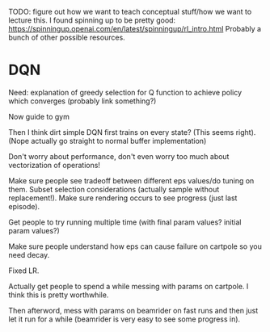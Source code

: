 TODO: figure out how we want to teach conceptual stuff/how we want to lecture this.
I found spinning up to be pretty good: https://spinningup.openai.com/en/latest/spinningup/rl_intro.html 
Probably a bunch of other possible resources.

# DQN
Need: explanation of greedy selection for Q function to achieve policy which converges (probably link something?)

Now guide to gym

Then I think dirt simple DQN first trains on every state? (This seems right). (Nope actually go straight
to normal buffer implementation)

Don't worry about performance, don't even worry too much about vectorization of operations!

Make sure people see tradeoff between different eps values/do tuning on them.
Subset selection considerations (actually sample without replacement!).
Make sure rendering occurs to see progress (just last episode).

Get people to try running multiple time (with final param values? initial param values?)

Make sure people understand how eps can cause failure on cartpole so you need decay.

Fixed LR.

Actually get people to spend a while messing with params on cartpole. I think this
is pretty worthwhile.

Then afterword, mess with params on beamrider on fast runs and then just let it
run for a while (beamrider is very easy to see some progress in).


